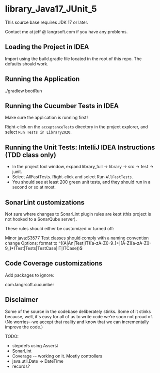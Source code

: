 # library_Java17_JUnit_5

This source base requires JDK 17 or later.

Contact me at jeff @ langrsoft.com if you have any problems.

Loading the Project in IDEA
---

Import using the build.gradle file located in the root of this repo. The defaults should work.

Running the Application
---

./gradlew bootRun

Running the Cucumber Tests in IDEA
---

Make sure the application is running first!

Right-click on the `acceptanceTests` directory in the project explorer, and select `Run Tests in Library2020`.


Running the Unit Tests: IntelliJ IDEA Instructions (TDD class only)
---

* In the project tool window, expand library_full -> library -> src -> test -> junit.
* Select AllFastTests. Right-click and select Run `AllFastTests`.
* You should see at least 200 green unit tests, and they should run in a second or so at most.


SonarLint customizations
---
Not sure where changes to SonarLint plugin rules are kept (this project is not hooked to a SonarQube server).

These rules should either be customized or turned off:

Minor java:S3577
Test classes should comply with a naming convention
  change Options: format to ^((A|An|Test|IT)[a-zA-Z0-9_]+|[A-Z][a-zA-Z0-9_]*(Test|Tests|TestCase|IT|ITCase))$


Code Coverage customizations
---
Add packages to ignore:

com.langrsoft.cucumber


Disclaimer
---

Some of the source in the codebase deliberately stinks. Some of it stinks because, well, it's easy for all of us to write code we're soon not proud of. (No worries--we accept that reality and know that we can incrementally improve the code.)


TODO:
  - stepdefs using AssertJ
  - SonarLint
  - Coverage -- working on it. Mostly controllers
  - java.util.Date -> DateTime
  - records?
